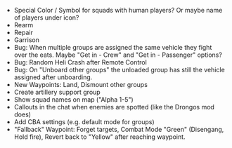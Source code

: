- Special Color / Symbol for squads with human players? Or maybe name of players under icon?
- Rearm
- Repair
- Garrison
- Bug: When multiple groups are assigned the same vehicle they fight over the eats. Maybe "Get in - Crew" and "Get in - Passenger" options?
- Bug: Random Heli Crash after Remote Control
- Bug: On "Unboard other groups" the unloaded group has still the vehicle assigned after unboarding.
- New Waypoints: Land, Dismount other groups
- Create artillery support group
- Show squad names on map ("Alpha 1-5")
- Callouts in the chat when enemies are spotted (like the Drongos mod does)
- Add CBA settings (e.g. default mode for groups)
- "Fallback" Waypoint: Forget targets, Combat Mode "Green" (Disengang, Hold fire), Revert back to "Yellow" after reaching waypoint.

